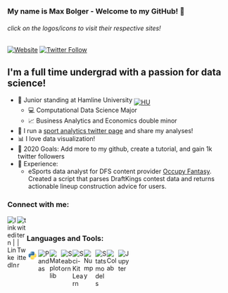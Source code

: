 ### My name is Max Bolger - Welcome to my GitHub! 👋
###### *click on the logos/icons to visit their respective sites!*

[![Website](https://img.shields.io/website?label=linkedin.com/in/max-bolger/&style=for-the-badge&url=https%3A%2F%2Flinkedin.com)](https://www.linkedin.com/in/max-bolger/)
[![Twitter Follow](https://img.shields.io/twitter/follow/mnpykings?color=1DA1F2&logo=twitter&style=for-the-badge)](https://twitter.com/intent/follow?original_referer=https%3A%2F%2Fgithub.com%2FcodeSTACKr&screen_name=mnpykings)

## I'm a full time undergrad with a passion for data science!

- 📍 Junior standing at Hamline University [<img align="middle" alt="HU" width="26px" src="https://hamlineathletics.com/images/logos/site/site.png" />][HU]
  - 💻 Computational Data Science Major
  - 📈 Business Analytics and Economics double minor
- 🏈 I run a [sport analytics twitter page][twitter] and share my analyses!
- 📊 I love data visualization!
- 🥅 2020 Goals: Add more to my github, create a tutorial, and gain 1k twitter followers
- 🧪 Experience:
  - eSports data analyst for DFS content provider [Occupy Fantasy][occupy]. Created a script that parses DraftKings contest data and returns actionable lineup construction advice for users.

### Connect with me:

[<img align="left" alt="linkedin | LinkedIn" width="22px" src="https://cdn.jsdelivr.net/npm/simple-icons@v3/icons/linkedin.svg" />][linkedin]
[<img align="left" alt="twitter | Twitter" width="22px" src="https://cdn.jsdelivr.net/npm/simple-icons@v3/icons/twitter.svg" />][twitter]


<br />

### Languages and Tools:

[<img align="left" alt="Python" width="26px" src="https://raw.githubusercontent.com/github/explore/80688e429a7d4ef2fca1e82350fe8e3517d3494d/topics/python/python.png" />][python]
[<img align="left" alt="Pandas" width="26px" src="https://numfocus.org/wp-content/uploads/2016/07/pandas-logo-300.png" />][pandas]
[<img align="left" alt="Matplotlib" width="26px" src="https://upload.wikimedia.org/wikipedia/commons/thumb/0/01/Created_with_Matplotlib-logo.svg/1024px-Created_with_Matplotlib-logo.svg.png" />][matplotlib]
[<img align="left" alt="Seaborn" width="26px" src="https://ml.globenewswire.com/Resource/Download/3aa5711b-ec4f-471e-8c56-cd0403c128c2?size=2" />][seaborn]
[<img align="left" alt="Sci-Kit Learn" width="26px" src="https://upload.wikimedia.org/wikipedia/commons/thumb/0/05/Scikit_learn_logo_small.svg/1200px-Scikit_learn_logo_small.svg.png" />][scikit]
[<img align="left" alt="Numpy" width="26px" src="https://user-images.githubusercontent.com/50221806/86498201-a8bd8680-bd39-11ea-9d08-66b610a8dc01.png" />][numpy]
[<img align="left" alt="Statsmodels" width="26px" src="https://i1.wp.com/coursack.com/wp-content/uploads/2020/05/statsmodels-logo-v2-1.png?resize=251%2C181&ssl=1" />][statsmodels]
[<img align="left" alt="Colab" width="26px" src="https://colab.research.google.com/img/colab_favicon_256px.png" />][colab]
[<img align="left" alt="Jupyter" width="26px" src="https://upload.wikimedia.org/wikipedia/commons/thumb/3/38/Jupyter_logo.svg/1200px-Jupyter_logo.svg.png" />][jupyter]

<br />
<br />

[twitter]: https://twitter.com/mnpykings
[youtube]: https://youtube.com/codeSTACKr
[instagram]: https://instagram.com/codeSTACKr
[linkedin]: https://www.linkedin.com/in/max-bolger/
[python]: https://www.python.org/
[scikit]: https://scikit-learn.org/stable/
[pandas]: https://pandas.pydata.org/
[matplotlib]: https://matplotlib.org/
[colab]: https://colab.research.google.com/notebooks/intro.ipynb
[seaborn]: https://seaborn.pydata.org/
[numpy]: https://numpy.org/
[jupyter]: https://jupyter.org/
[statsmodels]: https://www.statsmodels.org/stable/index.html
[HU]: https://www.hamline.edu/
[occupy]: https://occupyfantasy.com/
